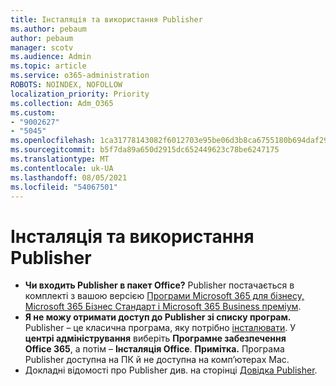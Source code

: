```yaml
---
title: Інсталяція та використання Publisher
ms.author: pebaum
author: pebaum
manager: scotv
ms.audience: Admin
ms.topic: article
ms.service: o365-administration
ROBOTS: NOINDEX, NOFOLLOW
localization_priority: Priority
ms.collection: Adm_O365
ms.custom:
- "9002627"
- "5045"
ms.openlocfilehash: 1ca31778143082f6012703e95be06d3b8ca6755180b694daf29f7fda0c64532f
ms.sourcegitcommit: b5f7da89a650d2915dc652449623c78be6247175
ms.translationtype: MT
ms.contentlocale: uk-UA
ms.lasthandoff: 08/05/2021
ms.locfileid: "54067501"
---
```

# <a name="install-and-use-publisher"></a>Інсталяція та використання Publisher

- **Чи входить Publisher в пакет Office?** Publisher постачається в комплекті з вашою версією [Програми Microsoft 365 для бізнесу, Microsoft 365 Бізнес Стандарт і Microsoft 365 Business преміум](https://products.office.com/compare-all-microsoft-office-products?activetab=tab:primaryr2).
- **Я не можу отримати доступ до Publisher зі списку програм.**  Publisher – це класична програма, яку потрібно [інсталювати](https://support.office.com/article/Install-Office-apps-from-Office-365-dcf2d841-dac7-455b-9a77-fc8f7ee92702). У **центрі адміністрування** виберіть **Програмне забезпечення Office 365**, а потім – **Інсталяція Office**. **Примітка.** Програма Publisher доступна на ПК й не доступна на комп’ютерах Mac.
- Докладні відомості про Publisher див. на сторінці [Довідка Publisher](https://support.office.com/publisher).
